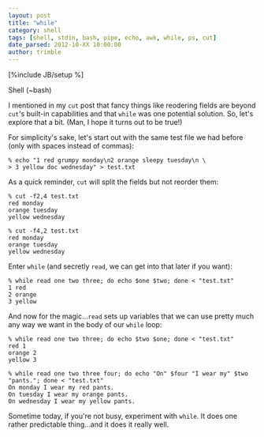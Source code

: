 ```yaml
---
layout: post
title: "while"
category: shell
tags: [shell, stdin, bash, pipe, echo, awk, while, ps, cut]
date_parsed: 2012-10-XX 10:00:00
author: trimble
---
```

[%include JB/setup %]

Shell (~bash)

I mentioned in my `cut` post that fancy things like reodering fields are beyond `cut`'s built-in capabilities and that `while` was one potential solution. So, let's explore that a bit. (Man, I hope it turns out to be true!)

For simplicity's sake, let's start out with the same test file we had before (only with spaces instead of commas):

    % echo "1 red grumpy monday\n2 orange sleepy tuesday\n \
    > 3 yellow doc wednesday" > test.txt

As a quick reminder, `cut` will split the fields but not reorder them:

    % cut -f2,4 test.txt
    red monday
    orange tuesday
    yellow wednesday
    
    % cut -f4,2 test.txt
    red monday
    orange tuesday
    yellow wednesday

Enter `while` (and secretly `read`, we can get into that later if you want):

    % while read one two three; do echo $one $two; done < "test.txt"
    1 red
    2 orange
    3 yellow

And now for the magic...`read` sets up variables that we can use pretty much any way we want in the body of our `while` loop:

    % while read one two three; do echo $two $one; done < "test.txt"
    red 1
    orange 2
    yellow 3

    % while read one two three four; do echo "On" $four "I wear my" $two "pants."; done < "test.txt"
    On monday I wear my red pants.
    On tuesday I wear my orange pants.
    On wednesday I wear my yellow pants.

Sometime today, if you're not busy, experiment with `while`. It does one rather predictable thing...and it does it really well.